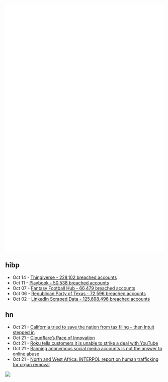 ![Metrics](https://raw.githubusercontent.com/phixion/phixion/master/metrics.svg)

## hibp

<!--
for https://github.com/phixion/phixion/blob/main/.github/workflows/feeds.yml
-->
<!--START_SECTION:haveibeenpwnd-->
- Oct 14 - [Thingiverse - 228,102 breached accounts](https://haveibeenpwned.com/PwnedWebsites#Thingiverse)
- Oct 11 - [Playbook - 50,538 breached accounts](https://haveibeenpwned.com/PwnedWebsites#Playbook)
- Oct 07 - [Fantasy Football Hub - 66,479 breached accounts](https://haveibeenpwned.com/PwnedWebsites#FantasyFootballHub)
- Oct 06 - [Republican Party of Texas - 72,596 breached accounts](https://haveibeenpwned.com/PwnedWebsites#RepublicanPartyOfTexas)
- Oct 02 - [LinkedIn Scraped Data - 125,698,496 breached accounts](https://haveibeenpwned.com/PwnedWebsites#LinkedInScrape)
<!--END_SECTION:haveibeenpwnd-->

## hn

<!--
for https://github.com/phixion/phixion/blob/main/.github/workflows/feeds.yml
-->
<!--START_SECTION:hn-->
- Oct 21 - [California tried to save the nation from tax filing – then Intuit stepped in](https://www.latimes.com/politics/story/2021-10-21/california-tried-to-save-the-nation-from-the-misery-of-tax-filing-then-intuit-stepped-in)
- Oct 21 - [Cloudflare’s Pace of Innovation](https://blog.cloudflare.com/the-secret-to-cloudflare-pace-of-innovation/)
- Oct 21 - [Roku tells customers it is unable to strike a deal with YouTube](https://www.axios.com/roku-youtube-tv-google-unable-to-strike-deal-de879a12-079b-4329-a27f-5692c19bea2c.html)
- Oct 21 - [Banning anonymous social media accounts is not the answer to online abuse](https://phys.org/news/2021-10-anonymous-social-media-accounts-online.html)
- Oct 21 - [North and West Africa: INTERPOL report on human trafficking for organ removal](https://www.interpol.int/News-and-Events/News/2021/North-and-West-Africa-INTERPOL-report-highlights-human-trafficking-for-organ-removal)
<!--END_SECTION:hn-->

<!--
for https://yhype.me
-->
![](https://hit.yhype.me/github/profile?user_id=13013670)
